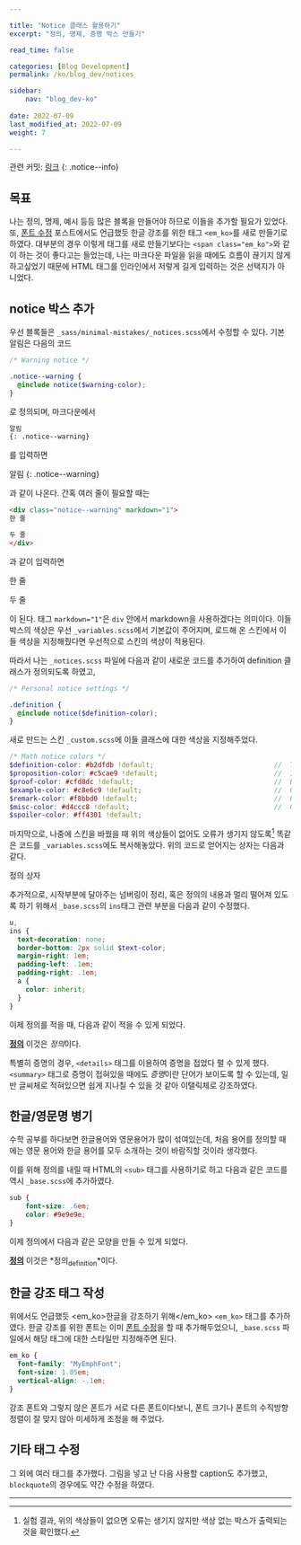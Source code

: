 ```yaml
---

title: "Notice 클래스 활용하기"
excerpt: "정의, 명제, 증명 박스 만들기"

read_time: false

categories: [Blog Development]
permalink: /ko/blog_dev/notices

sidebar: 
    nav: "blog_dev-ko"
    
date: 2022-07-09
last_modified_at: 2022-07-09
weight: 7

---
```


관련 커밋: [링크](https://github.com/math-jh/math-jh.github.io/commit/d7c1ed0a713ac45b45df77ac76eb2f2c93e1c516)
{: .notice--info}


## 목표

나는 정의, 명제, 예시 등등 많은 블록을 만들어야 하므로 이들을 추가할 필요가 있었다. 또, [폰트 수정](/ko/blog_dev/fonts) 포스트에서도 언급했듯 한글 강조를 위한 태그 `<em_ko>`를 새로 만들기로 하였다. 대부분의 경우 이렇게 태그를 새로 만들기보다는 `<span class="em_ko">`와 같이 하는 것이 좋다고는 들었는데, 나는 마크다운 파일을 읽을 때에도 흐름이 끊기지 않게 하고싶었기 때문에 HTML 태그를 인라인에서 저렇게 길게 입력하는 것은 선택지가 아니었다.

## notice 박스 추가

우선 블록들은 `_sass/minimal-mistakes/_notices.scss`에서 수정할 수 있다. 기본 알림은 다음의 코드

```scss
/* Warning notice */

.notice--warning {
  @include notice($warning-color);
}
```

로 정의되며, 마크다운에서

```markdown
알림
{: .notice--warning}
```

를 입력하면

알림
{: .notice--warning}

과 같이 나온다. 간혹 여러 줄이 필요할 때는

```html
<div class="notice--warning" markdown="1">
한 줄

두 줄
</div>
```

과 같이 입력하면 
<div class="notice--warning" markdown="1">
한 줄

두 줄
</div>

이 된다. 태그 `markdown="1"`은 `div` 안에서 markdown을 사용하겠다는 의미이다. 이들 박스의 색상은 우선 `_variables.scss`에서 기본값이 주어지며, 로드해 온 스킨에서 이들 색상을 지정해줬다면 우선적으로 스킨의 색상이 적용된다. 

따라서 나는 `_notices.scss` 파일에 다음과 같이 새로운 코드를 추가하여 definition 클래스가 정의되도록 하였고,

```scss
/* Personal notice settings */

.definition {
  @include notice($definition-color);
}
```

새로 만드는 스킨 `_custom.scss`에 이들 클래스에 대한 색상을 지정해주었다.

```scss
/* Math notice colors */
$definition-color: #b2dfdb !default;                              //  Teal 100
$proposition-color: #c5cae9 !default;                             //  Indigo 100
$proof-color: #cfd8dc !default;                                   //  Blue Grey 100
$example-color: #c8e6c9 !default;                                 //  Green 100
$remark-color: #f8bbd0 !default;                                  //  Pink 100
$misc-color: #d4ccc8 !default;                                    //  Grey 400
$spoiler-color: #ff4301 !default;
```

마지막으로, 나중에 스킨을 바꿨을 때 위의 색상들이 없어도 오류가 생기지 않도록[^1] 똑같은 코드를 `_variables.scss`에도 복사해놓았다. 위의 코드로 얻어지는 상자는 다음과 같다.

<div class="definition" markdown="1">

정의 상자

</div>

추가적으로, 시작부분에 달아주는 넘버링이 정리, 혹은 정의의 내용과 멀리 떨어져 있도록 하기 위해서 `_base.scss`의 `ins`태그 관련 부분을 다음과 같이 수정했다.
```scss
u,
ins {
  text-decoration: none;
  border-bottom: 2px solid $text-color;
  margin-right: 1em;
  padding-left: .1em;
  padding-right: .1em;
  a {
    color: inherit;
  }
}
```

이제 정의를 적을 때, 다음과 같이 적을 수 있게 되었다.

<div class="definition" markdown="1">

<ins>**정의**</ins> 이것은 *정의*이다.

</div>

특별히 증명의 경우, `<details>` 태그를 이용하여 증명을 접었다 펼 수 있게 했다. `<summary>` 태그로 증명이 접혀있을 때에도 *증명*이란 단어가 보이도록 할 수 있는데, 일반 글씨체로 적혀있으면 쉽게 지나칠 수 있을 것 같아 이탤릭체로 강조하였다. 

## 한글/영문명 병기

수학 공부를 하다보면 한글용어와 영문용어가 많이 섞여있는데, 처음 용어를 정의할 때에는 영문 용어와 한글 용어를 모두 소개하는 것이 바람직할 것이라 생각했다. 

이를 위해 정의를 내릴 때 HTML의 `<sub>` 태그를 사용하기로 하고 다음과 같은 코드를 역시 `_base.scss`에 추가하였다.

```scss
sub {
    font-size: .6em;
    color: #9e9e9e;
}
```
이제 정의에서 다음과 같은 모양을 만들 수 있게 되었다. 
<div class="definition" markdown="1">

<ins>**정의**</ins> 이것은 *정의<sub>definition</sub>*이다.

</div>

## 한글 강조 태그 작성

위에서도 언급했듯 <em_ko>한글을 강조하기 위해</em_ko> `<em_ko>` 태그를 추가하였다. 한글 강조를 위한 폰트는 이미 [폰트 수정](/ko/blog_dev/fonts)을 할 때 추가해두었으니, `_base.scss` 파일에서 해당 태그에 대한 스타일만 지정해주면 된다.
```scss
em_ko {
  font-family: "MyEmphFont";
  font-size: 1.05em;
  vertical-align: -.1em;
}
```
강조 폰트와 그렇지 않은 폰트가 서로 다른 폰트이다보니, 폰트 크기나 폰트의 수직방향 정렬이 잘 맞지 않아 미세하게 조정을 해 주었다.

## 기타 태그 수정

그 외에 여러 태그를 추가했다. 그림을 넣고 난 다음 사용할 caption도 추가했고, `blockquote`의 경우에도 약간 수정을 하였다. 

---

[^1]: 실험 결과, 위의 색상들이 없으면 오류는 생기지 않지만 색상 없는 박스가 출력되는 것을 확인했다.